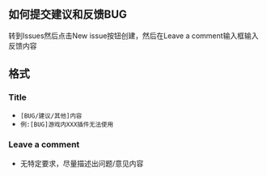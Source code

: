 ## 如何提交建议和反馈BUG
转到Issues然后点击New issue按钮创建，然后在Leave a comment输入框输入反馈内容

## 格式
### Title
* `[BUG/建议/其他]内容`
* `例:[BUG]游戏内XXX插件无法使用`
### Leave a comment
* 无特定要求，尽量描述出问题/意见内容
